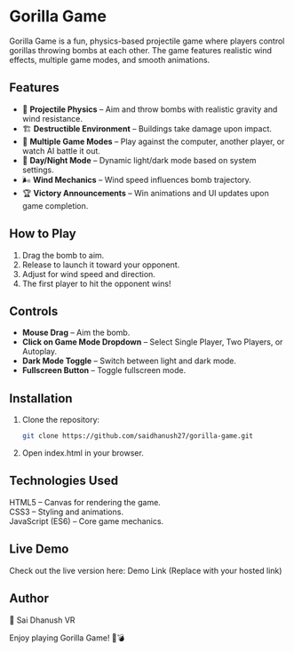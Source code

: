 # Gorilla Game

Gorilla Game is a fun, physics-based projectile game where players control gorillas throwing bombs at each other. The game features realistic wind effects, multiple game modes, and smooth animations.

## Features
- 🎯 **Projectile Physics** – Aim and throw bombs with realistic gravity and wind resistance.
- 🏗 **Destructible Environment** – Buildings take damage upon impact.
- 🦍 **Multiple Game Modes** – Play against the computer, another player, or watch AI battle it out.
- 🌙 **Day/Night Mode** – Dynamic light/dark mode based on system settings.
- 🌬 **Wind Mechanics** – Wind speed influences bomb trajectory.
- 🏆 **Victory Announcements** – Win animations and UI updates upon game completion.

## How to Play
1. Drag the bomb to aim.
2. Release to launch it toward your opponent.
3. Adjust for wind speed and direction.
4. The first player to hit the opponent wins!

## Controls
- **Mouse Drag** – Aim the bomb.
- **Click on Game Mode Dropdown** – Select Single Player, Two Players, or Autoplay.
- **Dark Mode Toggle** – Switch between light and dark mode.
- **Fullscreen Button** – Toggle fullscreen mode.

## Installation
1. Clone the repository:
   ```sh
   git clone https://github.com/saidhanush27/gorilla-game.git

2. Open index.html in your browser.


## Technologies Used
HTML5 – Canvas for rendering the game.<br>
CSS3 – Styling and animations.<br>
JavaScript (ES6) – Core game mechanics.<br>

## Live Demo
Check out the live version here: Demo Link (Replace with your hosted link)

## Author
👤 Sai Dhanush VR

Enjoy playing Gorilla Game! 🦍💣
